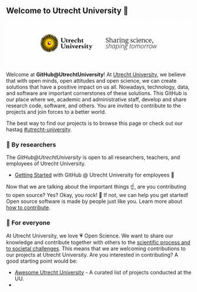 ## Welcome to Utrecht University 👋

[![](ubd-afsluiting-logo-pay-off-eng.png)](https://www.uu.nl/en/organisation/about-us/who-we-are)


Welcome at **GitHub@UtrechtUniversity**! At [Utrecht University](https://uu.nl), we believe that with open minds, open attitudes and open science, we can create solutions that have a positive impact on us all. Nowadays, technology, data, and software are important cornerstones of these solutions. This GitHub is our place where we, academic and administrative staff, develop and share research code, software, and others. You are invited to contribute to the projects and join forces to a better world. 


The best way to find our projects is to browse this page or check out our hastag [#utrecht-university](https://github.com/topics/utrecht-university).


### 🍿 By researchers

The *GitHub@UtrechtUniversity* is open to all researchers, teachers, and employees of Utrecht University. 

- [Getting Started](https://github.com/utrechtuniversity/getting-started) with GitHub @ Utrecht University for employees 🚀

Now that we are talking about the important things ☝️, are you contributing to open source? Yes? Okay, you rock! 🎸 If not, we can help you get started! Open source software is made by people just like you. Learn more about [how to contribute](https://opensource.guide/).

### 🦦 For everyone

At Utrecht University, we love 💗 Open Science. We want to share our knowledge and contribute together with others to the [scientific process and to societal challenges](https://www.uu.nl/en/organisation/strategic-plan-2025). This means that we are welcoming contributions to our projects at Utrecht University. Are you interested in contributing? A good starting point would be:

- [Awesome Utrecht University](https://github.com/utrechtuniversity/asesome-utrechtuniversity) - A curated list of projects conducted at the UU. 
- 
